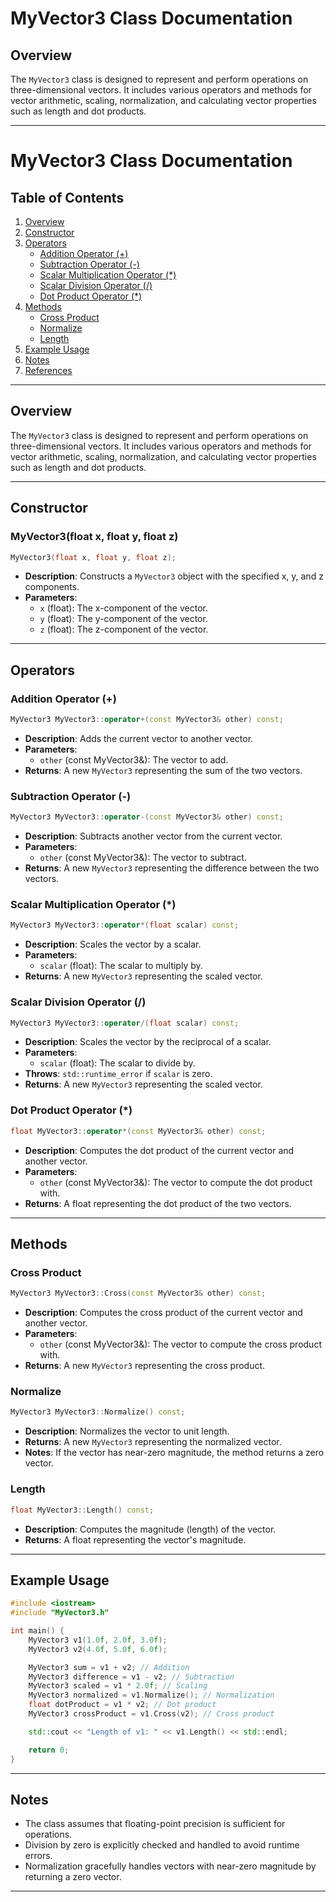 # MyVector3 Class Documentation

## Overview
The `MyVector3` class is designed to represent and perform operations on three-dimensional vectors. It includes various operators and methods for vector arithmetic, scaling, normalization, and calculating vector properties such as length and dot products.

---

# MyVector3 Class Documentation

## Table of Contents
1. [Overview](#overview)
2. [Constructor](#constructor)
3. [Operators](#operators)
   - [Addition Operator (+)](#addition-operator-)
   - [Subtraction Operator (-)](#subtraction-operator-)
   - [Scalar Multiplication Operator (*)](#scalar-multiplication-operator-)
   - [Scalar Division Operator (/)](#scalar-division-operator-)
   - [Dot Product Operator (*)](#dot-product-operator-)
4. [Methods](#methods)
   - [Cross Product](#cross-product)
   - [Normalize](#normalize)
   - [Length](#length)
5. [Example Usage](#example-usage)
6. [Notes](#notes)
7. [References](#references)

---

## Overview
The `MyVector3` class is designed to represent and perform operations on three-dimensional vectors. It includes various operators and methods for vector arithmetic, scaling, normalization, and calculating vector properties such as length and dot products.

---

## Constructor

### MyVector3(float x, float y, float z)
```cpp
MyVector3(float x, float y, float z);
```
- **Description**: Constructs a `MyVector3` object with the specified x, y, and z components.
- **Parameters**:
  - `x` (float): The x-component of the vector.
  - `y` (float): The y-component of the vector.
  - `z` (float): The z-component of the vector.

---

## Operators

### Addition Operator (+)
```cpp
MyVector3 MyVector3::operator+(const MyVector3& other) const;
```
- **Description**: Adds the current vector to another vector.
- **Parameters**:
  - `other` (const MyVector3&): The vector to add.
- **Returns**: A new `MyVector3` representing the sum of the two vectors.

### Subtraction Operator (-)
```cpp
MyVector3 MyVector3::operator-(const MyVector3& other) const;
```
- **Description**: Subtracts another vector from the current vector.
- **Parameters**:
  - `other` (const MyVector3&): The vector to subtract.
- **Returns**: A new `MyVector3` representing the difference between the two vectors.

### Scalar Multiplication Operator (*)
```cpp
MyVector3 MyVector3::operator*(float scalar) const;
```
- **Description**: Scales the vector by a scalar.
- **Parameters**:
  - `scalar` (float): The scalar to multiply by.
- **Returns**: A new `MyVector3` representing the scaled vector.

### Scalar Division Operator (/)
```cpp
MyVector3 MyVector3::operator/(float scalar) const;
```
- **Description**: Scales the vector by the reciprocal of a scalar.
- **Parameters**:
  - `scalar` (float): The scalar to divide by.
- **Throws**: `std::runtime_error` if `scalar` is zero.
- **Returns**: A new `MyVector3` representing the scaled vector.

### Dot Product Operator (*)
```cpp
float MyVector3::operator*(const MyVector3& other) const;
```
- **Description**: Computes the dot product of the current vector and another vector.
- **Parameters**:
  - `other` (const MyVector3&): The vector to compute the dot product with.
- **Returns**: A float representing the dot product of the two vectors.

---

## Methods

### Cross Product
```cpp
MyVector3 MyVector3::Cross(const MyVector3& other) const;
```
- **Description**: Computes the cross product of the current vector and another vector.
- **Parameters**:
  - `other` (const MyVector3&): The vector to compute the cross product with.
- **Returns**: A new `MyVector3` representing the cross product.

### Normalize
```cpp
MyVector3 MyVector3::Normalize() const;
```
- **Description**: Normalizes the vector to unit length.
- **Returns**: A new `MyVector3` representing the normalized vector.
- **Notes**: If the vector has near-zero magnitude, the method returns a zero vector.

### Length
```cpp
float MyVector3::Length() const;
```
- **Description**: Computes the magnitude (length) of the vector.
- **Returns**: A float representing the vector's magnitude.

---

## Example Usage
```cpp
#include <iostream>
#include "MyVector3.h"

int main() {
    MyVector3 v1(1.0f, 2.0f, 3.0f);
    MyVector3 v2(4.0f, 5.0f, 6.0f);

    MyVector3 sum = v1 + v2; // Addition
    MyVector3 difference = v1 - v2; // Subtraction
    MyVector3 scaled = v1 * 2.0f; // Scaling
    MyVector3 normalized = v1.Normalize(); // Normalization
    float dotProduct = v1 * v2; // Dot product
    MyVector3 crossProduct = v1.Cross(v2); // Cross product

    std::cout << "Length of v1: " << v1.Length() << std::endl;

    return 0;
}
```

---

## Notes
- The class assumes that floating-point precision is sufficient for operations.
- Division by zero is explicitly checked and handled to avoid runtime errors.
- Normalization gracefully handles vectors with near-zero magnitude by returning a zero vector.

---


